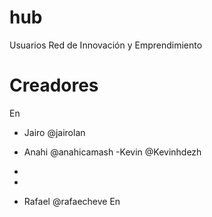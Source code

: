 # hub
Usuarios Red de Innovación y Emprendimiento

# Creadores
En
- Jairo @jairolan
- Anahi @anahicamash
-Kevin @Kevinhdezh  
-
-

- Rafael @rafaecheve
En
